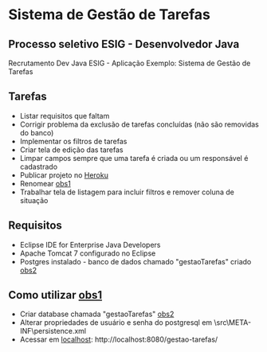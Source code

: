 # Sistema de Gestão de Tarefas
## Processo seletivo ESIG - Desenvolvedor Java
Recrutamento Dev Java ESIG - Aplicação Exemplo: Sistema de Gestão de Tarefas

## Tarefas
* Listar requisitos que faltam
* Corrigir problema da exclusão de tarefas concluídas (não são removidas do banco)
* Implementar os filtros de tarefas
* Criar tela de edição das tarefas
* Limpar campos sempre que uma tarefa é criada ou um responsável é cadastrado
* Publicar projeto no [Heroku](https://www.heroku.com/)
* Renomear [obs1](#)
* Trabalhar tela de listagem para incluir filtros e remover coluna de situação

## Requisitos
* Eclipse IDE for Enterprise Java Developers
* Apache Tomcat 7 configurado no Eclipse
* Postgres instalado - banco de dados chamado "gestaoTarefas" criado [obs2](#)

## Como utilizar [obs1](#)
* Criar database chamada "gestaoTarefas" [obs2](#)
* Alterar propriedades de usuário e senha do postgresql em \src\META-INF\persistence.xml
* Acessar em [localhost](http://localhost:8080/gestao-tarefas/): http://localhost:8080/gestao-tarefas/
